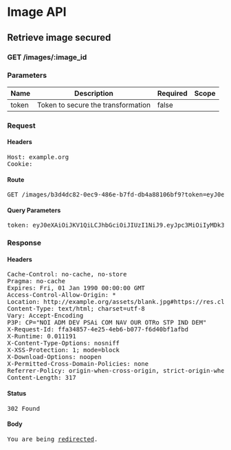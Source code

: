 # Image API

## Retrieve image secured

### GET /images/:image_id

### Parameters

| Name | Description | Required | Scope |
|------|-------------|----------|-------|
| token | Token to secure the transformation | false |  |

### Request

#### Headers

<pre>Host: example.org
Cookie: </pre>

#### Route

<pre>GET /images/b3d4dc82-0ec9-486e-b7fd-db4a88106bf9?token=eyJ0eXAiOiJKV1QiLCJhbGciOiJIUzI1NiJ9.eyJpc3MiOiIyMDk3M2Q2YS02NGYxLTRlOWUtYmQ1NC00ZjBlYTcxOWUxYWIiLCJ0cmFuc2Zvcm1hdGlvbnMiOlt7IndpZHRoIjoyMDAsIm92ZXJsYXkiOiIyNjBhMmMyNy02OWViLTQ3NWItYTFhNi1mZmZlMzQyZmE0NWEiLCJmbGFncyI6InRpbGVkIiwibWlhaW0iOiJoZXkgaGV5ICEiLCJzdXBlcl9wbG9wIjoidGVzdD8ifSx7IndpZHRoIjoxMDEsImZsYWdzIjoidGlsZWQiLCJoZWlnaHQiOjEwMiwiY3JvcCI6ImZpdCJ9XSwic2hhcmlucGl4Ijp7fX0.DQRSvs8Y35Rg8r-lX6Z4_9bPBCDF3uyMsb_rzkYhTy0</pre>

#### Query Parameters

<pre>token: eyJ0eXAiOiJKV1QiLCJhbGciOiJIUzI1NiJ9.eyJpc3MiOiIyMDk3M2Q2YS02NGYxLTRlOWUtYmQ1NC00ZjBlYTcxOWUxYWIiLCJ0cmFuc2Zvcm1hdGlvbnMiOlt7IndpZHRoIjoyMDAsIm92ZXJsYXkiOiIyNjBhMmMyNy02OWViLTQ3NWItYTFhNi1mZmZlMzQyZmE0NWEiLCJmbGFncyI6InRpbGVkIiwibWlhaW0iOiJoZXkgaGV5ICEiLCJzdXBlcl9wbG9wIjoidGVzdD8ifSx7IndpZHRoIjoxMDEsImZsYWdzIjoidGlsZWQiLCJoZWlnaHQiOjEwMiwiY3JvcCI6ImZpdCJ9XSwic2hhcmlucGl4Ijp7fX0.DQRSvs8Y35Rg8r-lX6Z4_9bPBCDF3uyMsb_rzkYhTy0</pre>

### Response

#### Headers

<pre>Cache-Control: no-cache, no-store
Pragma: no-cache
Expires: Fri, 01 Jan 1990 00:00:00 GMT
Access-Control-Allow-Origin: *
Location: http://example.org/assets/blank.jpg#https://res.cloudinary.com/sadaasdasd/image/authenticated/s--RNtvEwsL--/c_fit,h_1920,w_1920/fl_attachment/dpr_auto,q_auto,f_auto/fl_tiled,l_authenticated:6e38507e19c5,w_200/c_fit,h_102,w_101/v123123/2ced53451a65.jpg
Content-Type: text/html; charset=utf-8
Vary: Accept-Encoding
P3P: CP=&quot;NOI ADM DEV PSAi COM NAV OUR OTRo STP IND DEM&quot;
X-Request-Id: ffa34857-4e25-4eb6-b077-f6d40bf1afbd
X-Runtime: 0.011191
X-Content-Type-Options: nosniff
X-XSS-Protection: 1; mode=block
X-Download-Options: noopen
X-Permitted-Cross-Domain-Policies: none
Referrer-Policy: origin-when-cross-origin, strict-origin-when-cross-origin
Content-Length: 317</pre>

#### Status

<pre>302 Found</pre>

#### Body

<pre><html><body>You are being <a href="http://example.org/assets/blank.jpg#https://res.cloudinary.com/sadaasdasd/image/authenticated/s--RNtvEwsL--/c_fit,h_1920,w_1920/fl_attachment/dpr_auto,q_auto,f_auto/fl_tiled,l_authenticated:6e38507e19c5,w_200/c_fit,h_102,w_101/v123123/2ced53451a65.jpg">redirected</a>.</body></html></pre>
